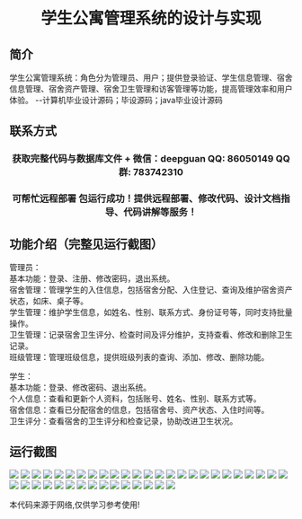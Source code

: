 <p><h1 align="center">学生公寓管理系统的设计与实现</h1></p>

## 简介
学生公寓管理系统：角色分为管理员、用户；提供登录验证、学生信息管理、宿舍信息管理、宿舍资产管理、宿舍卫生管理和访客管理等功能，提高管理效率和用户体验。    --计算机毕业设计源码；毕设源码；java毕业设计源码


## 联系方式
<p><h3 align="center">获取完整代码与数据库文件 + 微信：deepguan QQ: 86050149 QQ群: 783742310</h3></p>
<p><h3 align="center">可帮忙远程部署 包运行成功！提供远程部署、修改代码、设计文档指导、代码讲解等服务！</h3></p>

## 功能介绍（完整见运行截图）
管理员：  
基本功能：登录、注册、修改密码，退出系统。  
宿舍管理：管理学生的入住信息，包括宿舍分配、入住登记、查询及维护宿舍资产状态，如床、桌子等。  
学生管理：维护学生信息，如姓名、性别、联系方式、身份证号等，同时支持批量操作。  
卫生管理：记录宿舍卫生评分、检查时间及评分维护，支持查看、修改和删除卫生记录。  
班级管理：管理班级信息，提供班级列表的查询、添加、修改、删除功能。  

学生：  
基本功能：登录、修改密码、退出系统。  
个人信息：查看和更新个人资料，包括账号、姓名、性别、联系方式等。  
宿舍信息：查看已分配宿舍的信息，包括宿舍号、资产状态、入住时间等。  
卫生评分：查看宿舍的卫生评分和检查记录，协助改进卫生状况。


## 运行截图
![](https://bs-1329754181.cos.ap-shanghai.myqcloud.com/ssm/StudentApartmentManagementSystem/img/001.jpg)
![](https://bs-1329754181.cos.ap-shanghai.myqcloud.com/ssm/StudentApartmentManagementSystem/img/002.jpg)
![](https://bs-1329754181.cos.ap-shanghai.myqcloud.com/ssm/StudentApartmentManagementSystem/img/003.jpg)
![](https://bs-1329754181.cos.ap-shanghai.myqcloud.com/ssm/StudentApartmentManagementSystem/img/004.jpg)
![](https://bs-1329754181.cos.ap-shanghai.myqcloud.com/ssm/StudentApartmentManagementSystem/img/005.jpg)
![](https://bs-1329754181.cos.ap-shanghai.myqcloud.com/ssm/StudentApartmentManagementSystem/img/006.jpg)
![](https://bs-1329754181.cos.ap-shanghai.myqcloud.com/ssm/StudentApartmentManagementSystem/img/007.jpg)
![](https://bs-1329754181.cos.ap-shanghai.myqcloud.com/ssm/StudentApartmentManagementSystem/img/008.jpg)
![](https://bs-1329754181.cos.ap-shanghai.myqcloud.com/ssm/StudentApartmentManagementSystem/img/009.jpg)
![](https://bs-1329754181.cos.ap-shanghai.myqcloud.com/ssm/StudentApartmentManagementSystem/img/010.jpg)
![](https://bs-1329754181.cos.ap-shanghai.myqcloud.com/ssm/StudentApartmentManagementSystem/img/011.jpg)
![](https://bs-1329754181.cos.ap-shanghai.myqcloud.com/ssm/StudentApartmentManagementSystem/img/012.jpg)
![](https://bs-1329754181.cos.ap-shanghai.myqcloud.com/ssm/StudentApartmentManagementSystem/img/013.jpg)
![](https://bs-1329754181.cos.ap-shanghai.myqcloud.com/ssm/StudentApartmentManagementSystem/img/014.jpg)
![](https://bs-1329754181.cos.ap-shanghai.myqcloud.com/ssm/StudentApartmentManagementSystem/img/015.jpg)
![](https://bs-1329754181.cos.ap-shanghai.myqcloud.com/ssm/StudentApartmentManagementSystem/img/016.jpg)
![](https://bs-1329754181.cos.ap-shanghai.myqcloud.com/ssm/StudentApartmentManagementSystem/img/017.jpg)
![](https://bs-1329754181.cos.ap-shanghai.myqcloud.com/ssm/StudentApartmentManagementSystem/img/018.jpg)
![](https://bs-1329754181.cos.ap-shanghai.myqcloud.com/ssm/StudentApartmentManagementSystem/img/019.jpg)
![](https://bs-1329754181.cos.ap-shanghai.myqcloud.com/ssm/StudentApartmentManagementSystem/img/020.jpg)
![](https://bs-1329754181.cos.ap-shanghai.myqcloud.com/ssm/StudentApartmentManagementSystem/img/021.jpg)
![](https://bs-1329754181.cos.ap-shanghai.myqcloud.com/ssm/StudentApartmentManagementSystem/img/022.jpg)
![](https://bs-1329754181.cos.ap-shanghai.myqcloud.com/ssm/StudentApartmentManagementSystem/img/023.jpg)
![](https://bs-1329754181.cos.ap-shanghai.myqcloud.com/ssm/StudentApartmentManagementSystem/img/024.jpg)
![](https://bs-1329754181.cos.ap-shanghai.myqcloud.com/ssm/StudentApartmentManagementSystem/img/025.jpg)
![](https://bs-1329754181.cos.ap-shanghai.myqcloud.com/ssm/StudentApartmentManagementSystem/img/026.jpg)
![](https://bs-1329754181.cos.ap-shanghai.myqcloud.com/ssm/StudentApartmentManagementSystem/img/027.jpg)
![](https://bs-1329754181.cos.ap-shanghai.myqcloud.com/ssm/StudentApartmentManagementSystem/img/028.jpg)
![](https://bs-1329754181.cos.ap-shanghai.myqcloud.com/ssm/StudentApartmentManagementSystem/img/029.jpg)
![](https://bs-1329754181.cos.ap-shanghai.myqcloud.com/ssm/StudentApartmentManagementSystem/img/030.jpg)
![](https://bs-1329754181.cos.ap-shanghai.myqcloud.com/ssm/StudentApartmentManagementSystem/img/031.jpg)
![](https://bs-1329754181.cos.ap-shanghai.myqcloud.com/ssm/StudentApartmentManagementSystem/img/032.jpg)
![](https://bs-1329754181.cos.ap-shanghai.myqcloud.com/ssm/StudentApartmentManagementSystem/img/033.jpg)
![](https://bs-1329754181.cos.ap-shanghai.myqcloud.com/ssm/StudentApartmentManagementSystem/img/034.jpg)
![](https://bs-1329754181.cos.ap-shanghai.myqcloud.com/ssm/StudentApartmentManagementSystem/img/035.jpg)
![](https://bs-1329754181.cos.ap-shanghai.myqcloud.com/ssm/StudentApartmentManagementSystem/img/036.jpg)
![](https://bs-1329754181.cos.ap-shanghai.myqcloud.com/ssm/StudentApartmentManagementSystem/img/037.jpg)
![](https://bs-1329754181.cos.ap-shanghai.myqcloud.com/ssm/StudentApartmentManagementSystem/img/038.jpg)
![](https://bs-1329754181.cos.ap-shanghai.myqcloud.com/ssm/StudentApartmentManagementSystem/img/039.jpg)
![](https://bs-1329754181.cos.ap-shanghai.myqcloud.com/ssm/StudentApartmentManagementSystem/img/040.jpg)

<p>本代码来源于网络,仅供学习参考使用!</p>
